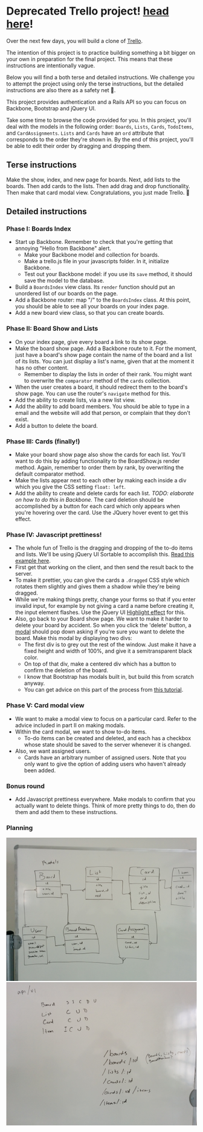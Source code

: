 #  Deprecated Trello project! [head here](https://github.com/appacademy-demos/trellino/tree/skeleton)!

Over the next few days, you will build a clone of [Trello](https://trello.com/).

The intention of this project is to practice building something a bit bigger on 
your own in preparation for the final project. This means that these 
instructions are intentionally vague.

Below you will find a both terse and detailed instructions. We challenge you to 
attempt the project using only the terse instructions, but the detailed 
instructions are also there as a safety net :gift:.

This project provides authentication and a Rails API so you can focus on 
Backbone, Bootstrap and jQuery UI.

Take some time to browse the code provided for you. In this project, you'll 
deal with the models in the following order: `Boards`, `Lists`, `Cards`, 
`TodoItems`, and `CardAssignments`. `Lists` and `Cards` have an `ord` attribute 
that corresponds to the order they're shown in. By the end of this project, 
you'll be able to edit their order by dragging and dropping them.

## Terse instructions

Make the show, index, and new page for boards. Next, add lists to the boards. 
Then add cards to the lists. Then add drag and drop functionality. Then make 
that card modal view. Congratulations, you just made Trello. :beers:

## Detailed instructions

### Phase I: Boards Index

* Start up Backbone. Remember to check that you're getting that annoying "Hello 
from Backbone" alert.
  * Make your Backbone model and collection for boards.
  * Make a trello.js file in your javascripts folder. In it, initialize Backbone.
  * Test out your Backbone model: if you use its `save` method, it should save 
the model to the database.
* Build a `BoardsIndex` view class. Its `render` function should put an 
unordered list of our boards on the page.
* Add a Backbone router: map "/" to the `BoardsIndex` class. At this point, you 
should be able to see all your boards on your index page.
* Add a new board view class, so that you can create boards.

### Phase II: Board Show and Lists

* On your index page, give every board a link to its show page.
* Make the board show page. Add a Backbone route to it. For the moment, just 
have a board's show page contain the name of the board and a list of its lists. 
You can just display a list's name, given that at the moment it has no other 
content.
  * Remember to display the lists in order of their rank. You might want to 
overwrite the `comparator` method of the `cards` collection.
* When the user creates a board, it should redirect them to the board's show 
page. You can use the router's `navigate` method for this.
* Add the ability to create lists, via a new list view.
* Add the ability to add board members. You should be able to type in a email 
and the website will add that person, or complain that they don't exist.
* Add a button to delete the board.

### Phase III: Cards (finally!)

* Make your board show page also show the cards for each list. You'll want to 
do this by adding functionality to the BoardShow.js render method. Again, 
remember to order them by rank, by overwriting the default comparator method.
* Make the lists appear next to each other by making each inside a div which you 
give the CSS setting `float: left`.
* Add the ability to create and delete cards for each list. *TODO: elaborate on 
how to do this in Backbone.* The card deletion should be accomplished by a 
button for each card which only appears when you're hovering over the card. Use 
the JQuery hover event to get this effect.

### Phase IV: Javascript prettiness!

* The whole fun of Trello is the dragging and dropping of the to-do items and 
lists. We'll be using jQuery UI Sortable to accomplish this. 
[Read this example here](http://stackoverflow.com/a/15635201).
* First get that working on the client, and then send the result back to the 
server.
* To make it prettier, you can give the cards a `.dragged` CSS style which 
rotates them slightly and gives them a shadow while they're being dragged.
* While we're making things pretty, change your forms so that if you enter 
invalid input, for example by not giving a card a name before creating it, the 
input element flashes. Use the jQuery UI 
[Highlight effect](https://api.jqueryui.com/highlight-effect/) for this.
* Also, go back to your Board show page. We want to make it harder to delete 
your board by accident. So when you click the 'delete' button, a 
[modal](http://getbootstrap.com/javascript/#modals) should pop down asking if 
you're sure you want to delete the board. Make this modal by displaying two 
divs:
  * The first div is to grey out the rest of the window. Just make it have a 
fixed height and width of 100%, and give it a semitransparent black color.
  * On top of that div, make a centered div which has a button to confirm the 
deletion of the board.
  * I know that Bootstrap has modals built in, but build this from scratch 
anyway.
  * You can get advice on this part of the process from 
[this tutorial](http://www.jacklmoore.com/notes/jquery-modal-tutorial/).

### Phase V: Card modal view

* We want to make a modal view to focus on a particular card. Refer to the 
advice included in part II on making modals.
* Within the card modal, we want to show to-do items.
  * To-do items can be created and deleted, and each has a checkbox whose state 
should be saved to the server whenever it is changed.
* Also, we want assigned users.
  * Cards have an arbitrary number of assigned users. Note that you only want 
to give the option of adding users who haven't already been added.

### Bonus round

* Add Javascript prettiness everywhere. Make modals to confirm that you 
actually want to delete things. Think of more pretty things to do, then do 
them and add them to these instructions.


### Planning

![alt text](./models_doc.jpg "Models")
![alt text](./routes_doc.jpg "Routes")
